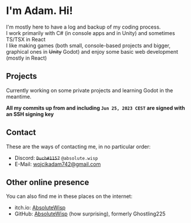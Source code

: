 # I'm Adam. Hi!
I'm mostly here to have a log and backup of my coding process.  
I work primarily with C# (in console apps and in Unity) and sometimes TS/TSX in React  
I like making games (both small, console-based projects and bigger, graphical ones in ~~Unity~~ Godot) and enjoy some basic web development (mostly in React)

Projects
--------
Currently working on some private projects and learning Godot in the meantime.

**All my commits up from and including `Jun 25, 2023 CEST` are signed with an SSH signing key**

Contact
-------
These are the ways of contacting me, in no particular order:
- Discord: ~~`Duch#1157`~~ `@absolute.wisp`
- E-Mail: [wojcikadam742@gmail.com](mailto:wojcikadam742@gmail.com)

Other online presence
---------------------
You can also find me in these places on the internet:
- itch.io: [AbsoluteWisp](https://absolutewisp.itch.io)
- GitHub: [AbsoluteWisp](https://github.com/AbsoluteWisp) (how surprising), formerly Ghostling225

